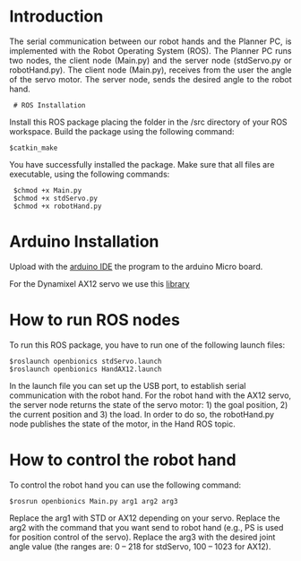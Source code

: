 # Introduction

<p style='text-align: justify;'>The serial communication between our robot hands and the Planner PC, is implemented with the Robot Operating System (ROS). The Planner PC runs two nodes, the client node (Main.py) and the server node (stdServo.py or robotHand.py). The client node (Main.py), receives from the user the angle of the servo motor. The server node, sends the desired angle to the robot hand.

     # ROS Installation

Install this ROS package placing the folder in the /src directory of your ROS workspace. Build the package using the following command:

    $catkin_make

You have successfully installed the package. Make sure that all files are executable, using the following commands:

     $chmod +x Main.py
     $chmod +x stdServo.py
     $chmod +x robotHand.py


# Arduino Installation

Upload with the [arduino IDE](http://arduino.cc/en/main/software) the program to the arduino Micro board.

For the Dynamixel AX12 servo we use this [library](http://savageelectronics.blogspot.gr/2011/01/arduino-y-dynamixel-ax-12.html)

# How to run ROS nodes

To run this ROS package, you have to run one of the following launch files:

    $roslaunch openbionics stdServo.launch
    $roslaunch openbionics HandAX12.launch

In the launch file you can set up the USB port, to establish serial communication with the robot hand. For the robot hand with the AX12 servo, the server node returns the state of the servo motor: 1) the goal position, 2) the current position and 3) the load. In order to do so, the robotHand.py node publishes the state of the motor, in the Hand ROS topic.

# How to control the robot hand

To control the robot hand you can use the following command:

    $rosrun openbionics Main.py arg1 arg2 arg3

Replace the arg1 with STD or AX12 depending on your servo. Replace the arg2 with the command that you want send to robot hand (e.g., PS is used for position control of the servo). Replace the arg3 with the desired joint angle value (the ranges are: 0 – 218 for stdServo, 100 – 1023 for AX12). 
